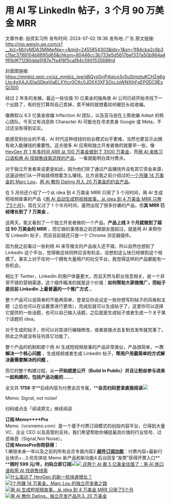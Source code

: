 # 用 AI 写 LinkedIn 帖子，3 个月 90 万美金 MRR

文章作者: 投资实习所
发布时间: 2024-07-02 18:36
发布地: 广东
原文链接: http://mp.weixin.qq.com/s?__biz=MzIyMDA3MjMwNw==&mid=2455854303&idx=1&sn=1f84cba2c6b3c1fac3788104b6895d65&chksm=80446cc3b733e5d5617bef337a50b964a4f91b9f71290dda5f87e7fa4f8f5caf84c590153568#rd

封面图链接: https://mmbiz.qpic.cn/sz_mmbiz_jpg/sBQys0vjP4qicn3v5uStmztuKCHZg6gLtic4gXAJUDiaSDkqViaELXYicr0CKc0JDXX3XFSOicJoWNXIhFqEP0DC9ExQ/300

经过 2 年多的发展，最近一些估值 10 亿美金的独角兽 AI 公司已经开始寻找下一个出路了，有的在打算将自己卖掉，卖不掉的就想着如何被巨头给收编。

像微软以 6.5 亿美金收编 Inflection AI 团队，以及亚马逊在上周收编 Adept 的核心团队。今天又有消息称 Character AI
可能也在寻求卖身 Google 或 Meta，不过还没有得到证实。

能感受到创业的不易，AI 时代这种烧钱的创业模式似乎更难，当然也更显示出拥有收入能赚钱的重要性。这点很多 AI 应用和独立开发者做的就要早一些，像
[HeyGen 在 1 年多时间 ARR 从 100 万美金做到了 3500
万美金](http://mp.weixin.qq.com/s?__biz=MzIyMDA3MjMwNw==&mid=2455854234&idx=1&sn=2f5331ded4e6653b7452b243874a7c61&chksm=80446c86b733e590b816bf2d05b54fadeca720f626090e6800907e289fa4ab0d18b26cf7300f&scene=21#wechat_redirect)，而[用
AI 来练习口语和用 AI
找销售线索这样的产品](http://mp.weixin.qq.com/s?__biz=MzIyMDA3MjMwNw==&mid=2455854277&idx=1&sn=6c435db5ab34e1619757a6cf8aedb6c8&chksm=80446cd9b733e5cfbd6a5ddbe0c350c07b1f94aa7b5f31a526d30248cac3700e95dd5984866a&scene=21#wechat_redirect)，一看就能明白其付费点。

对于独立开发者来说更是如此，因为他们除了通过产品赚钱外没有其它资金来源，这逼迫他们从一开始就得想着怎么赚钱。比方说我之前介绍过的[一个月赚 14 万美金的
Marc
Lou](http://mp.weixin.qq.com/s?__biz=MzIyMDA3MjMwNw==&mid=2455854164&idx=1&sn=e68e9fc5278b37ba127ce6350695cc1d&chksm=80446c48b733e55eaa8b9bab54c8e47f2a50dfc58451552c01facc27b85cc5fdd4e2c88c904b&scene=21#wechat_redirect)，[用
AI 教你 Dating 月入 20
万美金的约会产品](http://mp.weixin.qq.com/s?__biz=MzIyMDA3MjMwNw==&mid=2455853794&idx=1&sn=5f43e9f8d7bbfcdec46c6866f953fa4d&chksm=80446afeb733e3e856769924559e3c3288781797f35ccc773c553cbde36f1b357008da1ceb61&scene=21#wechat_redirect)。

在 5 月份还介绍了一个从 idea 到 4 万美金 MRR 只用了 5 个月时间，用 AI 生成短视频故事的产品《[用 AI 自动生成短视频故事，从
idea 到 4 万美金 MRR
只用了5个月](http://mp.weixin.qq.com/s?__biz=MzIyMDA3MjMwNw==&mid=2455853915&idx=1&sn=8f233fc3b634952678b4c55f7ff24339&chksm=80446b47b733e2515f70a40054b9602e18a7e2e1dbb26c82fc0e5f4455f2aabb48dfada83531&scene=21#wechat_redirect)》。现在又过了
1 个半月时间，虽然出现了很多抄袭的产品，但**其 MRR 已经增长到了 7 万美金** 。

这两天，我又看到了一个独立开发者做的一个产品，**产品上线 3 个月就做到了超过 90 万美金的 MRR** ，而它做的事情我之前还跟朋友提起过，就是用
AI 来帮你写 LinkedIn 帖子，而且目前就还只是一个 Chrome 浏览器插件。

因为我之前看过一些利用 AI 来写推文的产品收入还不错，所以自然也想到了 LinkedIn
这个平台，觉得做这块同样应该有机会，没想到这么快已经做到这个规模了。事实上对于任何一个拥有大量用户的社交平台，我觉得这样的产品都能有一些机会。

相比于 Twitter，LinkedIn
的用户体量更大，而且天然与职业信息相关，是一个非常不错的营销渠道，这个插件瞄准的就是这个价值：**如何帮助大家做推广，而帖子是目前 LinkedIn
上最普遍的一个推广方式** 。

整个产品可以说简单的不能再简单，登录后你会设定一些你想写的帖子的风格和主题（之后也可以在设置里进行更改），完成后就可以生成帖子了，这里你可以选择它提供的一些话题，也可以自己输入话题，之后就是生成帖子或者生成一个关于某个话题的
idea。

对于生成的帖子，你可以对其进行编辑修改，或者直接点击复制去发布就完事了，除此之外就没有任何其它功能了。

整个产品的机制和那个用 AI 生成短视频故事的产品非常类似，产品很简单，**一次解决一个核心问题** ，生成视频或者生成 LinkedIn
帖子，**帮用户用最简单的方式解决最需要解决的问题** 。

而它的整个构建过程，从**一开始就是公开（Build In Public）并且让粉丝参与进来一起构建的，包括产品功能的 ……**

全文共 **1758**
字**后续内容为付费会员专属，****会员扫码登录直接阅读**![](https://mmbiz.qpic.cn/sz_mmbiz_png/sBQys0vjP4qicn3v5uStmztuKCHZg6gLt6wBlURR8QF9MJqLUAtjW9AnT8FMuGXbPCbCKBNYow9cfpFWia2FT3aQ/640?wx_fmt=png&from=appmsg)  

Memo: Signal, not noise!

扫码或点击「阅读原文」继续阅读

**订阅 Memo****Pro**  
Memo（vcsmemo.com）是一个基于付费订阅模式的创投内容平台，已得到大量 VC、企业 CEO
以及高管的支持，我们希望帮助你捕捉最具价值的行业信号、过滤噪音（Signal,Not Noise）。  
**订阅 Memo****Pro****你将获得：**  
1.解锁未来一年以及之前的所有会员专属内容2.[**邮件订阅功能**](http://mp.weixin.qq.com/s?__biz=MzIyMDA3MjMwNw==&mid=2455853781&idx=1&sn=b6f8e3ddc87e9531f3f8c3e9cd98bd9f&chksm=80446ac9b733e3df93b89c17e905182bda7f4d132f3ac468961dfd70badeb92b9fcdf9f7083b&scene=21#wechat_redirect)：付费内容+最新行业快讯+...3.优先体验
Memo 新产品和新功能4.后台回复“发票”获得开票入口**  
****限时 599
元/年，扫码立即订阅**![](https://mmbiz.qpic.cn/mmbiz_png/mrJibAziaMQhQGoNHniac6wGOyRe172dlS0HCYicyjiaCTtly2pULIz6YPNsXeRjoQFSuDYezsia4ibhbAc1X3GKtVRyw/640?wx_fmt=png&wxfrom=5&wx_lazy=1&wx_co=1)[![](https://mmbiz.qpic.cn/sz_mmbiz_jpg/sBQys0vjP4qqsGWyiaopa7TrnbAlOI6P7cn71SSeQ0RZkaRqY5QnH4oaG9v2suB6q77KhG5NGgwnGnGndujfNeg/640?wx_fmt=jpeg)
这两个 AI 都 5 亿美金估值了：用 AI 练口语和用 AI
找销售线索](https://mp.weixin.qq.com/s?__biz=MzIyMDA3MjMwNw==&mid=2455854277&idx=1&sn=6c435db5ab34e1619757a6cf8aedb6c8&chksm=80446cd9b733e5cfbd6a5ddbe0c350c07b1f94aa7b5f31a526d30248cac3700e95dd5984866a&scene=21#wechat_redirect)  
[![](https://mmbiz.qpic.cn/sz_mmbiz_jpg/sBQys0vjP4pTXbIgsTibVBDypZ2iaZap9DKgBvzZIkR97AxcmsibY9BwSVbB09GianZbaTUzsqZ51cRlHREsSdaTSA/640?wx_fmt=jpeg)什么驱动了
HeyGen
的新一轮快速增长？](https://mp.weixin.qq.com/s?__biz=MzIyMDA3MjMwNw==&mid=2455854234&idx=1&sn=2f5331ded4e6653b7452b243874a7c61&chksm=80446c86b733e590b816bf2d05b54fadeca720f626090e6800907e289fa4ab0d18b26cf7300f&scene=21#wechat_redirect)  
[![](https://mmbiz.qpic.cn/sz_mmbiz_jpg/sBQys0vjP4pQAwga5pNqamCem24FCt17IRibVo7t6ibicicdfTYJhDviaDvRJmSfYyMVibMHl1dicrc7ZMw9ibfCP42wdA/640?wx_fmt=jpeg)1个月赚
14 万美金，Marc Lou
的独立开发者之路](https://mp.weixin.qq.com/s?__biz=MzIyMDA3MjMwNw==&mid=2455854164&idx=1&sn=e68e9fc5278b37ba127ce6350695cc1d&chksm=80446c48b733e55eaa8b9bab54c8e47f2a50dfc58451552c01facc27b85cc5fdd4e2c88c904b&scene=21#wechat_redirect)  
[![](https://mmbiz.qpic.cn/sz_mmbiz_jpg/sBQys0vjP4rcndKRWY3OiaiahUSzz9dVtD9Cu05A1I13sDtHRmvLkNFrB2Y01qIiam9OMVjjSVZMuoWH6dxJDqo2Q/640?wx_fmt=jpeg)用
AI 生成短视频故事，从 idea 到 4 万美金 MRR
只用了5个月](https://mp.weixin.qq.com/s?__biz=MzIyMDA3MjMwNw==&mid=2455853915&idx=1&sn=8f233fc3b634952678b4c55f7ff24339&chksm=80446b47b733e2515f70a40054b9602e18a7e2e1dbb26c82fc0e5f4455f2aabb48dfada83531&scene=21#wechat_redirect)  
[![](https://mmbiz.qpic.cn/sz_mmbiz_jpg/sBQys0vjP4rnEzNvwfaYT1GCZqfFWRdbZ3kpHGPglLBYUH8foXicOahicCMGjM840EmmTibX1OX6nfFWVUsufDyyw/640?wx_fmt=jpeg)用
AI 教你 Dating，独立开发产品月入 20
万美金](https://mp.weixin.qq.com/s?__biz=MzIyMDA3MjMwNw==&mid=2455853794&idx=1&sn=5f43e9f8d7bbfcdec46c6866f953fa4d&chksm=80446afeb733e3e856769924559e3c3288781797f35ccc773c553cbde36f1b357008da1ceb61&scene=21#wechat_redirect)

  


